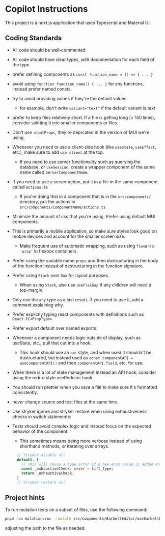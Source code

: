 # Copilot Instructions

This project is a next.js application that uses Typescript and Material UI.

## Coding Standards

- All code should be well-commented
- All code should have clear types, with documentation for each field of the type.
- prefer defining components as `const function_name = () => { ... }`
- avoid using `function function_name() { ... }` for any functions, instead prefer named consts. 
- try to avoid providing values if they're the default values
  - for example, don't write `variant="text"` if the default variant is text
- prefer to keep files relatively short. If a file is getting long (> 150 lines), consider splitting it into smaller components or files.
- Don't use `inputProps`, they're deprcated in the version of MUI we're using.
- Whenever you need to use a client-side hook (like `useState`, `useEffect`, etc.), make sure to add `use client` at the top.
  - If you need to use server functionality such as querying the database, or `useSession`, create a wrapper component of the same name called `ServerComponentName`.
- If you need to use a server action, put it in a file in the same component called `actions.ts`
  - If you're doing that in a component that is in the `src/components/` directory, put the actions in `src/components/ComponentName/actions.ts`
- Minimize the amount of css that you're using. Prefer using default MUI components.
- This is primarily a mobile application, so make sure styles look good on mobile devices and account for the smaller screen size.
  - Make frequent use of automatic wrapping, such as using `flexWrap: 'wrap'` in flexbox containers.
- Prefer using the variable name `props` and then dustructuring in the body of the function instead of destructuring in the function signature.
- Prefer using `Stack` over `Box` for layout purposes.
  - When using `Stack`, also use `useFlexGap` if any children will need a top-margin.
- Only use the `any` type as a last resort. If you need to use it, add a comment explaining why.
- Prefer explictly typing react components with definitions such as `React.FC<PropType>`
- Prefer export default over named exports.
- Whenever a component needs logic outside of display, such as useState, etc., pull that out into a hook.
  - This hook should use an `api` style, and when used it shouldn't be dustructured, but instead used as `const componentAPI = useComponentAPI()` and then `componentAPI.field`, etc. for use.
- When there is a lot of state management instead an API hook, consider using the redux-style useReducer hook.
- You should run prettier when you save a file to make sure it's formatted consistently.
- never change source and test files at the same time.
- Use stryker ignore and stryker restore when using exhaustiveness checks in switch statements:
- Tests should avoid complex logic and instead focus on the expected behavior of the component.
  - This sometimes means being more verbose instead of using shorthand methods, or iterating over arrays.

  ```Typescript
    // Stryker disable all
    default: {
      // This will cause a type error if a new enum value is added and not handled
      const _exhaustiveCheck: never = lift_type;
      return _exhaustiveCheck;
    }
    // Stryker restore all
  ```

## Project hints

To run mutation tests on a subset of files, use the following command:

```bash
pnpm run mutation:run --mutate src/components/BarbellEditor/useBarbellEditor.ts
```

adjusting the path to the file as needed.
